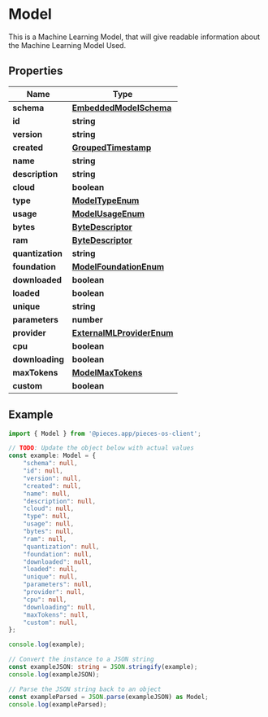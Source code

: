 
# Model

This is a Machine Learning Model, that will give readable information about the Machine Learning Model Used.

## Properties

Name | Type
------------ | -------------
**schema** | [**EmbeddedModelSchema**](EmbeddedModelSchema)
**id** | **string**
**version** | **string**
**created** | [**GroupedTimestamp**](GroupedTimestamp)
**name** | **string**
**description** | **string**
**cloud** | **boolean**
**type** | [**ModelTypeEnum**](ModelTypeEnum)
**usage** | [**ModelUsageEnum**](ModelUsageEnum)
**bytes** | [**ByteDescriptor**](ByteDescriptor)
**ram** | [**ByteDescriptor**](ByteDescriptor)
**quantization** | **string**
**foundation** | [**ModelFoundationEnum**](ModelFoundationEnum)
**downloaded** | **boolean**
**loaded** | **boolean**
**unique** | **string**
**parameters** | **number**
**provider** | [**ExternalMLProviderEnum**](ExternalMLProviderEnum)
**cpu** | **boolean**
**downloading** | **boolean**
**maxTokens** | [**ModelMaxTokens**](ModelMaxTokens)
**custom** | **boolean**

## Example

```typescript
import { Model } from '@pieces.app/pieces-os-client';

// TODO: Update the object below with actual values
const example: Model = {
    "schema": null,
    "id": null,
    "version": null,
    "created": null,
    "name": null,
    "description": null,
    "cloud": null,
    "type": null,
    "usage": null,
    "bytes": null,
    "ram": null,
    "quantization": null,
    "foundation": null,
    "downloaded": null,
    "loaded": null,
    "unique": null,
    "parameters": null,
    "provider": null,
    "cpu": null,
    "downloading": null,
    "maxTokens": null,
    "custom": null,
};

console.log(example);

// Convert the instance to a JSON string
const exampleJSON: string = JSON.stringify(example);
console.log(exampleJSON);

// Parse the JSON string back to an object
const exampleParsed = JSON.parse(exampleJSON) as Model;
console.log(exampleParsed);
```


